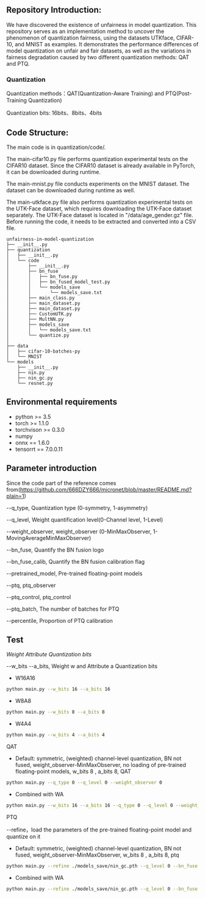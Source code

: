 ## Repository Introduction:

We have discovered the existence of unfairness in model quantization. This repository serves as an implementation method to uncover the phenomenon of quantization fairness, using the datasets UTKface, CIFAR-10, and MNIST as examples. It demonstrates the performance differences of model quantization on unfair and fair datasets, as well as the variations in fairness degradation caused by two different quantization methods: QAT and PTQ.

### Quantization

Quantization methods：QAT(Quantization-Aware Training) and PTQ(Post-Training Quantization)

Quantization bits: 16bits、8bits、4bits

## Code Structure:

The main code is in quantization/code/.

The main-cifar10.py file performs quantization experimental tests on the CIFAR10 dataset. Since the CIFAR10 dataset is already available in PyTorch, it can be downloaded during runtime. 

The main-mnist.py file conducts experiments on the MNIST dataset. The dataset can be downloaded during runtime as well.

The main-utkface.py file also performs quantization experimental tests on the UTK-Face dataset, which requires downloading the UTK-Face dataset separately. The UTK-Face dataset is located in "/data/age_gender.gz" file. Before running the code, it needs to be extracted and converted into a CSV file.

```
unfairness-in-model-quantization
├── __init__.py
├── quantization
│   ├── __init__.py
│   └── code
│       ├── __init__.py
│       ├── bn_fuse
│       │   ├── bn_fuse.py
│       │   ├── bn_fused_model_test.py
│       │   └── models_save
│       │       └── models_save.txt
│       ├── main_class.py
│       ├── main_dataset.py
│       ├── main_dataset.py
│       ├── CustomUTK.py
│       ├── MultNN.py
│       ├── models_save
│       │   └── models_save.txt
│       └── quantize.py
│           
├── data
│   ├── cifar-10-batches-py
│   └── MNIST
└── models
    ├── __init__.py
    ├── nin.py
    ├── nin_gc.py
    └── resnet.py

```

## Environmental requirements

- python >= 3.5
- torch >= 1.1.0
- torchvison >= 0.3.0
- numpy
- onnx == 1.6.0
- tensorrt == 7.0.0.11

## Parameter introduction

Since the code part of the reference comes from(https://github.com/666DZY666/micronet/blob/master/README.md?plain=1)

--q_type, Quantization type (0-symmetry, 1-asymmetry)

--q_level, Weight quantification level(0-Channel level, 1-Level)

--weight_observer, weight_observer (0-MinMaxObserver, 1-MovingAverageMinMaxObserver)

--bn_fuse, Quantify the BN fusion logo

--bn_fuse_calib, Quantify the BN fusion calibration flag

--pretrained_model, Pre-trained floating-point models

--ptq, ptq_observer

--ptq_control, ptq_control

--ptq_batch, The number of batches for PTQ

--percentile, Proportion of PTQ calibration

## Test

*Weight Attribute Quantization bits*

--w_bits --a_bits, Weight w and Attribute a Quantization bits

- W16A16

```bash
python main.py --w_bits 16 --a_bits 16
```

- W8A8

```bash
python main.py --w_bits 8 --a_bits 8
```

- W4A4

```bash
python main.py --w_bits 4 --a_bits 4
```

QAT

- Default: symmetric, (weighted) channel-level quantization, BN not fused, weight_observer-MinMaxObserver, no loading of pre-trained floating-point models, w_bits 8 , a_bits 8, QAT

```bash
python main.py --q_type 0 --q_level 0 --weight_observer 0
```

- Combined with WA

```bash
python main.py --w_bits 16 --a_bits 16 --q_type 0 --q_level 0 --weight_observer 0
```

PTQ

--refine，load the parameters of the pre-trained floating-point model and quantize on it

- Default: symmetric, (weighted) channel-level quantization, BN not fused, weight_observer-MinMaxObserver, w_bits 8 , a_bits 8, ptq

```bash
python main.py --refine ./models_save/nin_gc.pth --q_level 0 --bn_fuse --pretrained_model --ptq_control --ptq --batch_size 32
```

- Combined with WA

```bash
python main.py --refine ./models_save/nin_gc.pth --q_level 0 --bn_fuse --pretrained_model --ptq_control --ptq --batch_size 32 --w_bits 16 --a_bits 16
```

